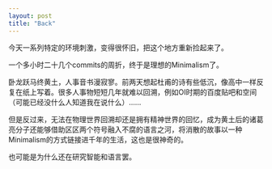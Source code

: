 ```yaml
---
layout: post
title: "Back"
---
```



今天一系列特定的环境刺激，变得很怀旧，把这个地方重新捡起来了。

一个多小时二十几个commits的周折，终于是理想的Minimalism了。

卧龙跃马终黄土，人事音书漫寂寥。前两天想起杜甫的诗有些低沉，像高中一样反复在纸上写着。很多人事物短短几年就难以回溯，例如OI时期的百度贴吧和空间（可能已经没什么人知道我在说什么）……

但是反过来，无法在物理世界回溯却还是拥有精神世界的回忆，成为黄土后的诸葛亮分子还能够借助区区两个符号融入不腐的语言之河，将消散的故事以一种Minimalism的方式链接进千年的生活，这也是很神奇的。

也可能是为什么还在研究智能和语言罢。


